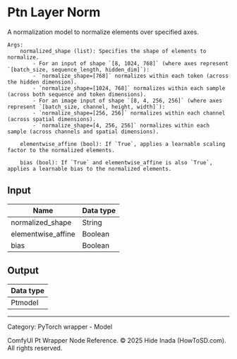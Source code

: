 # Ptn Layer Norm
A normalization model to normalize elements over specified axes.

    Args:
        normalized_shape (list): Specifies the shape of elements to normalize.  
            - For an input of shape `[8, 1024, 768]` (where axes represent `[batch_size, sequence_length, hidden_dim]`):
            - `normalize_shape=[768]` normalizes within each token (across the hidden dimension).
            - `normalize_shape=[1024, 768]` normalizes within each sample (across both sequence and token dimensions).  
            - For an image input of shape `[8, 4, 256, 256]` (where axes represent `[batch_size, channel, height, width]`):
            - `normalize_shape=[256, 256]` normalizes within each channel (across spatial dimensions).
            - `normalize_shape=[4, 256, 256]` normalizes within each sample (across channels and spatial dimensions).

        elementwise_affine (bool): If `True`, applies a learnable scaling factor to the normalized elements.

        bias (bool): If `True` and elementwise_affine is also `True`, applies a learnable bias to the normalized elements.

## Input
| Name | Data type |
|---|---|
| normalized_shape | String |
| elementwise_affine | Boolean |
| bias | Boolean |

## Output
| Data type |
|---|
| Ptmodel |

<HR>
Category: PyTorch wrapper - Model

ComfyUI Pt Wrapper Node Reference. © 2025 Hide Inada (HowToSD.com). All rights reserved.
